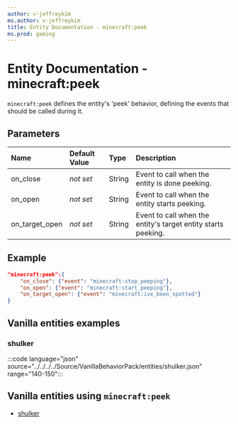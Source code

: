 ```yaml
---
author: v-jeffreykim
ms.author: v-jeffreykim
title: Entity Documentation - minecraft:peek
ms.prod: gaming
---
```


# Entity Documentation - minecraft:peek

`minecraft:peek` defines the entity's 'peek' behavior, defining the events that should be called during it.

## Parameters

|Name |Default Value  |Type  |Description  |
|:----------|:----------|:----------|:----------|
| on_close| *not set*| String| Event to call when the entity is done peeking. |
| on_open| *not set*| String| Event to call when the entity starts peeking. |
| on_target_open| *not set*| String| Event to call when the entity's target entity starts peeking. |

## Example

```json
"minecraft:peek":{
    "on_close": {"event": "minecraft:stop_peeping"},
    "on_open": {"event": "minecraft:start_peeping"},
    "on_target_open": {"event": "minecraft:ive_been_spotted"}
}
```

## Vanilla entities examples

### shulker

:::code language="json" source="../../../../Source/VanillaBehaviorPack/entities/shulker.json" range="140-150":::

## Vanilla entities using `minecraft:peek`

- [shulker](../../../../Source/VanillaBehaviorPack_Snippets/entities/shulker.md)